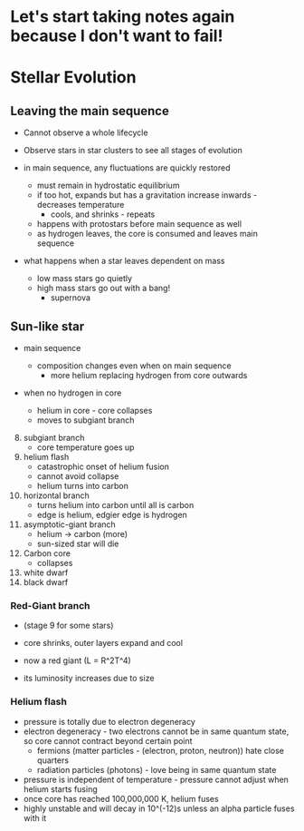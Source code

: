 # Let's start taking notes again because I don't want to fail!
# Stellar Evolution

## Leaving the main sequence

* Cannot observe a whole lifecycle
* Observe stars in star clusters to see all stages of evolution

* in main sequence, any fluctuations are quickly restored
    * must remain in hydrostatic equilibrium
    * if too hot, expands but has a gravitation increase inwards - decreases temperature
        * cools, and shrinks - repeats
    * happens with protostars before main sequence as well
    * as hydrogen leaves, the core is consumed and leaves main sequence

* what happens when a star leaves dependent on mass
    * low mass stars go quietly
    * high mass stars go out with a bang!
        * supernova

## Sun-like star

* main sequence
    * composition changes even when on main sequence
        * more helium replacing hydrogen from core outwards

* when no hydrogen in core
    * helium in core - core collapses
    * moves to subgiant branch

8. subgiant branch
    * core temperature goes up
9. helium flash
    * catastrophic onset of helium fusion 
    * cannot avoid collapse
    * helium turns into carbon
10. horizontal branch
    * turns helium into carbon until all is carbon
    * edge is helium, edgier edge is hydrogen
11. asymptotic-giant branch
    * helium -> carbon (more)
    * sun-sized star will die
12. Carbon core
    * collapses 
13. white dwarf
14. black dwarf

### Red-Giant branch

* (stage 9 for some stars)

* core shrinks, outer layers expand and cool
* now a red giant (L = R^2T^4)
* its luminosity increases due to size

### Helium flash

* pressure is totally due to electron degeneracy
* electron degeneracy - two electrons cannot be in same quantum state, so core cannot contract beyond certain point
    * fermions (matter particles - (electron, proton, neutron)) hate close quarters
    * radiation particles (photons) - love being in same quantum state
* pressure is independent of temperature - pressure cannot adjust when helium starts fusing
* once core has reached 100,000,000 K, helium fuses
* highly unstable and will decay in 10^(-12)s unless an alpha particle fuses with it
